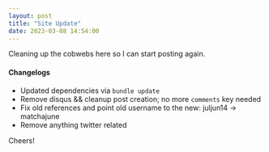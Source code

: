 ```yaml
---
layout: post
title: "Site Update"
date: 2023-03-08 14:54:00
---
```


Cleaning up the cobwebs here so I can start posting again.

#### Changelogs

  * Updated dependencies via `bundle update`
  * Remove disqus && cleanup post creation; no more `comments` key needed
  * Fix old references and point old username to the new: juljun14 -> matchajune
  * Remove anything twitter related

Cheers!